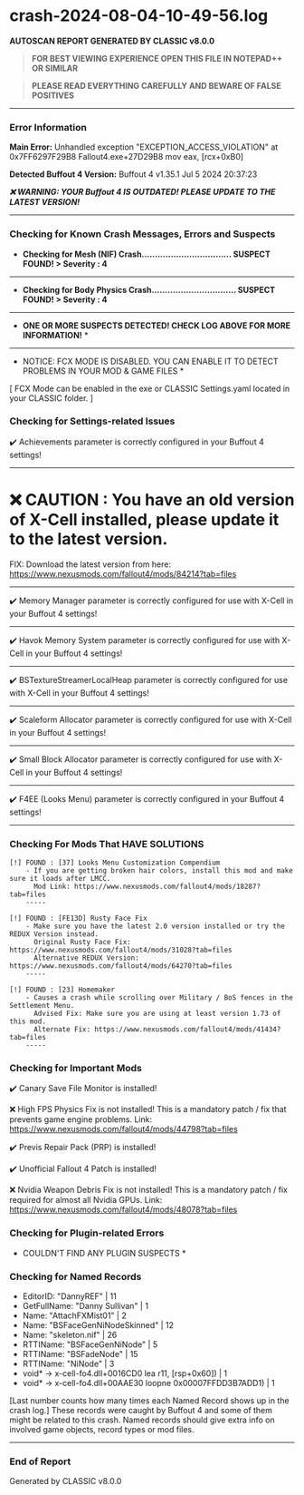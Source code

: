 # crash-2024-08-04-10-49-56.log
**AUTOSCAN REPORT GENERATED BY CLASSIC v8.0.0**

> **FOR BEST VIEWING EXPERIENCE OPEN THIS FILE IN NOTEPAD++ OR SIMILAR**

> **PLEASE READ EVERYTHING CAREFULLY AND BEWARE OF FALSE POSITIVES**

---

### Error Information

**Main Error:** Unhandled exception "EXCEPTION_ACCESS_VIOLATION" at 0x7FF6297F29B8 Fallout4.exe+27D29B8	mov eax, [rcx+0xB0]

**Detected Buffout 4 Version:** Buffout 4 v1.35.1 Jul  5 2024 20:37:23

***❌ WARNING: YOUR Buffout 4 IS OUTDATED! PLEASE UPDATE TO THE LATEST VERSION!***

---

### Checking for Known Crash Messages, Errors and Suspects

- **Checking for Mesh (NIF) Crash.................................. SUSPECT FOUND! > Severity : 4** 

-----
- **Checking for Body Physics Crash................................ SUSPECT FOUND! > Severity : 4** 

-----
* **ONE OR MORE SUSPECTS DETECTED! CHECK LOG ABOVE FOR MORE INFORMATION!** *

---

* NOTICE: FCX MODE IS DISABLED. YOU CAN ENABLE IT TO DETECT PROBLEMS IN YOUR MOD & GAME FILES * 

[ FCX Mode can be enabled in the exe or CLASSIC Settings.yaml located in your CLASSIC folder. ] 

### Checking for Settings-related Issues

✔️ Achievements parameter is correctly configured in your Buffout 4 settings! 

-----
# ❌ CAUTION : You have an old version of X-Cell installed, please update it to the latest version. # 
 FIX: Download the latest version from here: https://www.nexusmods.com/fallout4/mods/84214?tab=files

-----
✔️ Memory Manager parameter is correctly configured for use with X-Cell in your Buffout 4 settings!

-----
✔️ Havok Memory System parameter is correctly configured for use with X-Cell in your Buffout 4 settings!

-----
✔️ BSTextureStreamerLocalHeap parameter is correctly configured for use with X-Cell in your Buffout 4 settings!

-----
✔️ Scaleform Allocator parameter is correctly configured for use with X-Cell in your Buffout 4 settings!

-----
✔️ Small Block Allocator parameter is correctly configured for use with X-Cell in your Buffout 4 settings!

-----
✔️ F4EE (Looks Menu) parameter is correctly configured in your Buffout 4 settings! 

-----
### Checking For Mods That HAVE SOLUTIONS

```
[!] FOUND : [37] Looks Menu Customization Compendium
    - If you are getting broken hair colors, install this mod and make sure it loads after LMCC.
      Mod Link: https://www.nexusmods.com/fallout4/mods/18287?tab=files
    -----
```

```
[!] FOUND : [FE13D] Rusty Face Fix
    - Make sure you have the latest 2.0 version installed or try the REDUX Version instead.
      Original Rusty Face Fix: https://www.nexusmods.com/fallout4/mods/31028?tab=files
      Alternative REDUX Version: https://www.nexusmods.com/fallout4/mods/64270?tab=files
    -----
```

```
[!] FOUND : [23] Homemaker
    - Causes a crash while scrolling over Military / BoS fences in the Settlement Menu.
      Advised Fix: Make sure you are using at least version 1.73 of this mod.
      Alternate Fix: https://www.nexusmods.com/fallout4/mods/41434?tab=files
    -----
```

### Checking for Important Mods


✔️ Canary Save File Monitor is installed!


❌ High FPS Physics Fix is not installed!
This is a mandatory patch / fix that prevents game engine problems.
Link: https://www.nexusmods.com/fallout4/mods/44798?tab=files



✔️ Previs Repair Pack (PRP) is installed!


✔️ Unofficial Fallout 4 Patch is installed!


❌ Nvidia Weapon Debris Fix is not installed!
This is a mandatory patch / fix required for almost all Nvidia GPUs.
Link: https://www.nexusmods.com/fallout4/mods/48078?tab=files


### Checking for Plugin-related Errors

* COULDN'T FIND ANY PLUGIN SUSPECTS *

### Checking for Named Records

- EditorID: "DannyREF" | 11
- GetFullName: "Danny Sullivan" | 1
- Name: "AttachFXMist01" | 2
- Name: "BSFaceGenNiNodeSkinned" | 12
- Name: "skeleton.nif" | 26
- RTTIName: "BSFaceGenNiNode" | 5
- RTTIName: "BSFadeNode" | 15
- RTTIName: "NiNode" | 3
- void* -> x-cell-fo4.dll+0016CD0	lea r11, [rsp+0x60]) | 1
- void* -> x-cell-fo4.dll+00AAE30	loopne 0x00007FFDD3B7ADD1) | 1

[Last number counts how many times each Named Record shows up in the crash log.]
These records were caught by Buffout 4 and some of them might be related to this crash.
Named records should give extra info on involved game objects, record types or mod files.

---

### End of Report

Generated by CLASSIC v8.0.0
